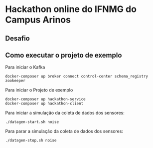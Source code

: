 # Hackathon online do IFNMG do Campus Arinos

## Desafio

## Como executar o projeto de exemplo

Para iniciar o Kafka

```
docker-composer up broker connect control-center schema_registry zookeeper
```

Para iniciar o Projeto de exemplo

```
docker-composer up hackathon-service
docker-composer up hackathon-client
```

Para iniciar a simulação da coleta de dados dos sensores:

```
./datagen-start.sh noise
```

Para parar a simulação da coleta de dados dos sensores:

```
./datagen-stop.sh noise
```

